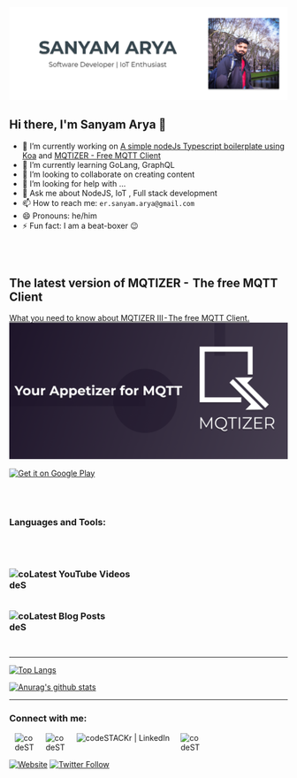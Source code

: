 ![Website](https://raw.githubusercontent.com/ersanyamarya/ersanyamarya/master/assets/images/header.png)

## Hi there, I'm Sanyam Arya 👋

- 🔭 I’m currently working on [A simple nodeJs Typescript boilerplate using Koa](https://github.com/ersanyamarya/nodejs-typescript-boilerplate) and [MQTIZER - Free MQTT Client](https://play.google.com/store/apps/details?id=com.sanyamarya.mqtizermqtt_client&hl=en_US)
- 🌱 I’m currently learning GoLang, GraphQL
- 👯 I’m looking to collaborate on creating content
- 🤔 I’m looking for help with ...
- 💬 Ask me about NodeJS, IoT , Full stack development
- 📫 How to reach me: `er.sanyam.arya@gmail.com`
- 😄 Pronouns: he/him
- ⚡ Fun fact: I am a beat-boxer 😉

<br />
<br />

## The latest version of MQTIZER -  The free MQTT Client

[What you need to know about MQTIZER III - The free MQTT Client.
![MQTIZER](https://raw.githubusercontent.com/ersanyamarya/ersanyamarya/master/assets/images/mqtizer.png) ](https://www.linkedin.com/pulse/what-you-need-know-mqtizer-iii-free-mqttclient-sanyam-arya/)

<a href='https://play.google.com/store/apps/details?id=com.sanyamarya.mqtizermqtt_client&hl=en_US&pcampaignid=pcampaignidMKT-Other-global-all-co-prtnr-py-PartBadge-Mar2515-1'><img alt='Get it on Google Play' src='https://play.google.com/intl/en_us/badges/static/images/badges/en_badge_web_generic.png' width="200px"/></a>

<br />
<br />

### Languages and Tools:

<br />
<br />

### [<img align="left" alt="codeSTACKr | YouTube" width="36" height="36px" src="https://cdn.svgporn.com/logos/youtube.svg" />][youtube] Latest YouTube Videos

<!-- YOUTUBE:START -->
<!-- YOUTUBE:END -->

<br />

### [<img align="left" alt="codeSTACKr | YouTube" width="36" height="36px" src="https://cdn.svgporn.com/logos/medium.svg" />][youtube] Latest Blog Posts

<!-- BLOG-POST-LIST:START -->
<!-- BLOG-POST-LIST:END -->

<br />
<br />

---

<!--START_SECTION:activity-->
<!--END_SECTION:activity-->

[![Top Langs](https://github-readme-stats.vercel.app/api/top-langs/?username=ersanyamarya&layout=compact&hide=Roff)](https://github.com/ersanyamarya/github-readme-stats)

[![Anurag's github stats](https://github-readme-stats.vercel.app/api?username=ersanyamarya&count_private=true&show_icons=true)](https://github.com/ersanyamarya/github-readme-stats)

---

### Connect with me:

[<img align="left" alt="codeSTACKr | YouTube" width="36px" height="36px" hspace="10" src="https://cdn.svgporn.com/logos/youtube.svg" />][youtube]
[<img align="left" alt="codeSTACKr | Twitter" width="36px" height="36px" hspace="10" src="https://cdn.jsdelivr.net/npm/simple-icons@v3/icons/twitter.svg" />][twitter]
[<img align="left" alt="codeSTACKr | LinkedIn" height="36px" hspace="10" src="https://cdn.svgporn.com/logos/linkedin.svg" />][linkedin]
[<img align="left" alt="codeSTACKr | Instagram" width="36px" height="36px" hspace="10" src="https://cdn.svgporn.com/logos/instagram-icon.svg" />][instagram]

<br />
<br />

[![Website](https://img.shields.io/website?label=THEEXUBERANTINDIAN&style=for-the-badge&url=https%3A%2F%2Fcodestackr.com)](https://theexuberantindian.wordpress.com)
[![Twitter Follow](https://img.shields.io/twitter/follow/sanyamarya?color=1DA1F2&logo=twitter&style=for-the-badge)](https://twitter.com/sanyamarya?ref_src=twsrc%5Etfw)

[website]: https://theexuberantindian.wordpress.com/
[twitter]: https://twitter.com/sanyamarya
[youtube]: https://www.youtube.com/channel/UC0okncheoaqZp1UFmw9YEsA
[instagram]: https://www.instagram.com/sanyamarya/
[linkedin]: https://www.linkedin.com/in/sanyam-arya
